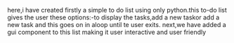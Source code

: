 here,i have created firstly a simple to do list using only python.this to-do list gives the user these options:-to display the tasks,add a new taskor add a new task and this goes on in aloop until te user exits.
next,we have added a gui component to this list making it user interactive and user friendly

